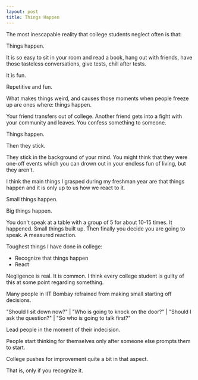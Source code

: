 ```yaml
---
layout: post
title: Things Happen
---
```


The most inescapable reality that college students neglect often is that:

Things happen.

It is so easy to sit in your room and read a book, hang out with friends, have those tasteless conversations, give tests, chill after tests.

It is fun.

Repetitive and fun.

What makes things weird, and causes those moments when people freeze up are ones where: things happen.

Your friend transfers out of college. Another friend gets into a fight with your community and leaves. You confess something to someone.

Things happen.

Then they stick.

They stick in the background of your mind. You might think that they were one-off events which you can drown out in your endless fun of living, but they aren't.

I think the main things I grasped during my freshman year are that things happen and it is only up to us how we react to it.

Small things happen.

Big things happen.

You don't speak at a table with a group of 5 for about 10-15 times. It happened. Small things built up. Then finally you decide you are going to speak. A measured reaction.

Toughest things I have done in college:
- Recognize that things happen
- React

Negligence is real. It is common. I think every college student is guilty of this at some point regarding something.

Many people in IIT Bombay refrained from making small starting off decisions.

"Should I sit down now?" | "Who is going to knock on the door?" | "Should I ask the question?" | "So who is going to talk first?"

Lead people in the moment of their indecision.

People start thinking for themselves only after someone else prompts them to start.

College pushes for improvement quite a bit in that aspect.

That is, only if you recognize it.